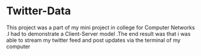 # Twitter-Data
This project was a part of my mini project in college for Computer Networks .I had to demonstrate a Client-Server model .The end result was that i was able to stream my twitter feed and post updates via the terminal of my computer
